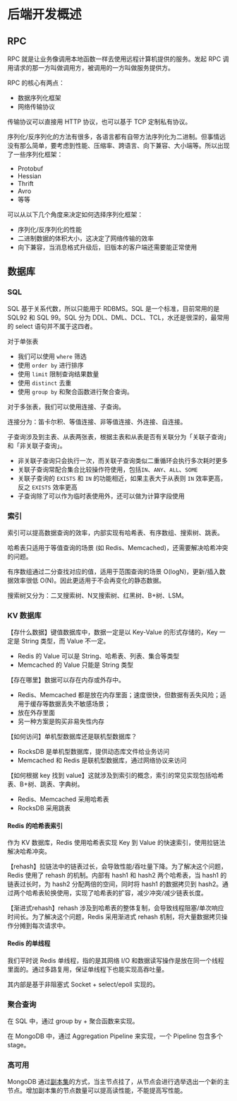 # 后端开发概述

## RPC
RPC 就是让业务像调用本地函数一样去使用远程计算机提供的服务。发起 RPC 调用请求的那一方叫做调用方，被调用的一方叫做服务提供方。

RPC 的核心有两点：
- 数据序列化框架
- 网络传输协议

传输协议可以直接用 HTTP 协议，也可以基于 TCP 定制私有协议。

序列化/反序列化的方法有很多，各语言都有自带方法序列化为二进制。但事情远没有那么简单，要考虑到性能、压缩率、跨语言、向下兼容、大小端等。所以出现了一些序列化框架：
- Protobuf
- Hessian
- Thrift
- Avro
- 等等

可以从以下几个角度来决定如何选择序列化框架：
- 序列化/反序列化的性能
- 二进制数据的体积大小，这决定了网络传输的效率
- 向下兼容，当消息格式升级后，旧版本的客户端还需要能正常使用

## 数据库
### SQL
SQL 基于关系代数，所以只能用于 RDBMS。SQL 是一个标准，目前常用的是 SQL92 和 SQL 99。SQL 分为 DDL、DML、DCL、TCL，水还是很深的，最常用的 select 语句并不属于这四者。

对于单张表
- 我们可以使用 `where` 筛选
- 使用 `order by` 进行排序
- 使用 `limit` 限制查询结果数量
- 使用 `distinct` 去重
- 使用 `group by` 和聚合函数进行聚合查询。

对于多张表，我们可以使用连接、子查询。

连接分为：笛卡尔积、等值连接、非等值连接、外连接、自连接。

子查询涉及到主表、从表两张表，根据主表和从表是否有关联分为「关联子查询」和「非关联子查询」。
- 非关联子查询只会执行一次，而关联子查询类似二重循环会执行多次耗时更多
- 关联子查询常配合集合比较操作符使用，包括`IN`、`ANY`、`ALL`、`SOME`
- 关联子查询的 `EXISTS` 和 `IN` 的功能相近，如果主表大于从表则 `IN` 效率更高，反之 `EXISTS` 效率更高
- 子查询除了可以作为临时表使用外，还可以做为计算字段使用

### 索引
索引可以提高数据查询的效率，内部实现有哈希表、有序数组、搜索树、跳表。

哈希表只适用于等值查询的场景 (如 Redis、Memcached)，还需要解决哈希冲突的问题。

有序数组通过二分查找对应的值，适用于范围查询的场景 O(logN)，更新/插入数据效率很低 O(N)。因此更适用于不会再变化的静态数据。

搜索树又分为：二叉搜索树、N叉搜索树、红黑树、B+树、LSM。

### KV 数据库

【存什么数据】键值数据库中，数据一定是以 Key-Value 的形式存储的，Key 一定是 String 类型，而 Value 不一定。
- Redis 的 Value 可以是 String、哈希表、列表、集合等类型
- Memcached 的 Value 只能是 String 类型

【存在哪里】数据可以存在内存或外存中。
- Redis、Memcached 都是放在内存里面；速度很快，但数据有丢失风险；适用于缓存等数据丢失不敏感场景；
- 放在外存里面
- 另一种方案是购买非易失性内存

【如何访问】单机型数据库还是联机型数据库？
- RocksDB 是单机型数据库，提供动态库文件给业务访问
- Memcached 和 Redis 是联机型数据库，通过网络协议来访问

【如何根据 key 找到 value】这就涉及到索引的概念，索引的常见实现包括哈希表、B+树、跳表、字典树。
- Redis、Memcached 采用哈希表
- RocksDB 采用跳表

#### Redis 的哈希表索引
作为 KV 数据库，Redis 使用哈希表实现 Key 到 Value 的快速索引，使用拉链法解决哈希冲突。

【rehash】拉链法中的链表过长，会导致性能/吞吐量下降。为了解决这个问题，Redis 使用了 rehash 的机制。内部有 hash1 和 hash2 两个哈希表，当 hash1 的链表过长时，为 hash2 分配两倍的空间，同时将 hash1 的数据拷贝到 hash2。通过两个哈希表轮换使用，实现了哈希表的扩容，减少冲突/减少链表长度。

【渐进式rehash】rehash 涉及到哈希表的整体复制，会导致线程阻塞/单次响应时间长。为了解决这个问题，Redis 采用渐进式 rehash 机制，将大量数据拷贝操作分摊到每次请求中。

#### Redis 的单线程
我们平时说 Redis 单线程，指的是其网络 I/O 和数据读写操作是放在同一个线程里面的。通过多路复用，保证单线程下也能实现高吞吐量。

其内部是基于非阻塞式 Socket + select/epoll 实现的。

### 聚合查询
在 SQL 中，通过 group by + 聚合函数来实现。

在 MongoDB 中，通过 Aggregation Pipeline 来实现，一个 Pipeline 包含多个 stage。

### 高可用
MongoDB 通过[副本集](https://docs.mongodb.com/manual/replication/)的方式，当主节点挂了，从节点会进行选举选出一个新的主节点。增加副本集的节点数量可以提高读性能，不能提高写性能。
